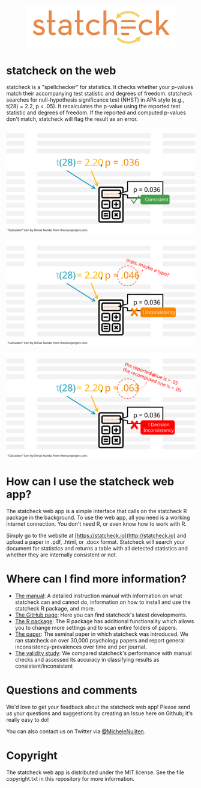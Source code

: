 
<p align="center">
  <img width="400px" src="https://github.com/MicheleNuijten/statcheck-web/raw/main/www/img/statcheck.png"</img>
</p>


# statcheck on the web

statcheck is a "spellchecker" for statistics. It checks whether your p-values match their accompanying test statistic and degrees of freedom. statcheck searches for null-hypothesis significance test (NHST) in APA style (e.g., t(28) = 2.2, p < .05). It recalculates the p-value using the reported test statistic and degrees of freedom. If the reported and computed p-values don't match, statcheck will flag the result as an error.

<p align="center">
  <img max-width="600px" src="https://github.com/MicheleNuijten/statcheck-web/raw/main/www/img/faq-consistent.svg"</img>
</p>

<p align="center">
  <img max-width="600px" src="https://github.com/MicheleNuijten/statcheck-web/raw/main/www/img/faq-inconsistent.svg"</img>
</p>

<p align="center">
  <img max-width="600px" src="https://github.com/MicheleNuijten/statcheck-web/raw/main/www/img/faq-decision-inconsistent.svg"</img>
</p>

# How can I use the statcheck web app?

The statcheck web app is a simple interface that calls on the statcheck R package in the background. To use the web app, all you need is a working internet connection. You don't need R, or even know how to work with R.

Simply go to the website at [https://statcheck.io](http://statcheck.io) and upload a paper in .pdf, .html, or .docx format. Statcheck will search your document for statistics and returns a table with all detected statistics and whether they are internally consistent or not. 

# Where can I find more information?

* <a href="https://rpubs.com/michelenuijten/statcheckmanual" target="_blank">The 
        	  manual</a>: A detailed instruction manual with information on what 
        	  statcheck can and cannot do, information on how to install and use 
        	  the statcheck R package, and more.
* <a href="https://github.com/MicheleNuijten/statcheck" target="_blank">The GitHub 
        	  page</a>: Here you can find statcheck's latest developments.
* <a href="http://cran.r-project.org/web/packages/statcheck/" target="_blank">The R 
        	  package</a>: The R package has additional functionality which 
        	  allows you to change more settings and to scan entire folders of 
        	  papers.
* <a href="https://doi.org/10.3758/s13428-015-0664-2" target="_blank">
        	  The paper</a>: The seminal paper in which statcheck was introduced. 
        	  We ran statcheck on over 30,000 psychology papers and report 
        	  general inconsistency-prevalences over time and per journal.
* <a href="https://psyarxiv.com/tcxaj/" target="_blank">The validity study</a>: We 
        	  compared statcheck's performance with manual checks and assessed 
        	  its accuracy in classifying results as consistent/inconsistent

# Questions and comments

We'd love to get your feedback about the statcheck web app! Please send us
your questions and suggestions by creating an Issue here on Github; it's really
easy to do!

You can also contact us on Twitter via
<a href="http://twitter.com/MicheleNuijten/" target="_blank">@MicheleNuijten</a>.

# Copyright

The statcheck web app is distributed under the MIT license. See the file
copyright.txt in this repository for more information.

